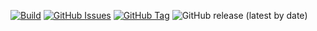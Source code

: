 [![Build](https://github.com/punkerside/container-awspec/actions/workflows/main.yml/badge.svg?branch=main)](https://github.com/punkerside/container-awspec/actions/workflows/main.yml)
[![GitHub Issues](https://img.shields.io/github/issues/punkerside/container-awspec.svg)](https://github.com/punkerside/container-awspec/issues)
[![GitHub Tag](https://img.shields.io/github/tag-date/punkerside/container-awspec.svg?style=plastic)](https://github.com/punkerside/container-awspec/tags/)
![GitHub release (latest by date)](https://img.shields.io/github/v/release/punkerside/container-awspec)

<!-- [![Open Source Helpers](https://www.codetriage.com/punkerside/container-awspec/badges/users.svg)](https://www.codetriage.com/punkerside/container-awspec) -->
